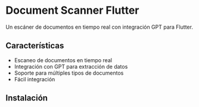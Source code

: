 # Document Scanner Flutter

Un escáner de documentos en tiempo real con integración GPT para Flutter.

## Características

- Escaneo de documentos en tiempo real
- Integración con GPT para extracción de datos
- Soporte para múltiples tipos de documentos
- Fácil integración

## Instalación 